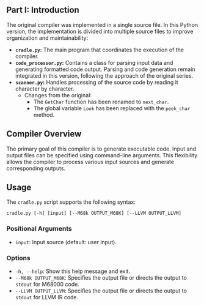 ## Part I: Introduction

The original compiler was implemented in a single source file. In this Python version, the implementation is divided into multiple source files to improve organization and maintainability:

*   **`cradle.py`:** The main program that coordinates the execution of the compiler.
*   **`code_processor.py`:** Contains a class for parsing input data and generating formatted code output. Parsing and code generation remain integrated in this version, following the approach of the original series.
*   **`scanner.py`:** Handles processing of the source code by reading it character by character.
    *   Changes from the original:
        *   The `GetChar` function has been renamed to `next_char`.
        *   The global variable `Look` has been replaced with the `peek_char` method.


## Compiler Overview

The primary goal of this compiler is to generate executable code. Input and output files can be specified using command-line arguments. This flexibility allows the compiler to process various input sources and generate corresponding outputs.

## Usage
The `cradle.py` script supports the following syntax:

`cradle.py [-h] [input] [--M68k OUTPUT_M68K] [--LLVM OUTPUT_LLVM]`

### Positional Arguments
*   `input`: Input source (default: user input).

### Options
*   `-h, --help`: Show this help message and exit.
*   `--M68k OUTPUT_M68K`: Specifies the output file or directs the output to `stdout` for M68000 code.
*   `--LLVM OUTPUT_LLVM`: Specifies the output file or directs the output to `stdout` for LLVM IR code.
